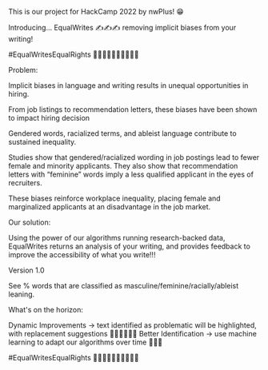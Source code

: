 This is our project for HackCamp 2022 by nwPlus! 😁
 
Introducing... EqualWrites ✍️✍️✍️ removing implicit biases from your writing!

#EqualWritesEqualRights ✍🏻✍🏼✍🏽✍🏾✍🏿
 
Problem:
 
Implicit biases in language and writing results in unequal opportunities in hiring.
 
From job listings to recommendation letters, these biases have been shown to impact hiring decision
 
Gendered words, racialized terms, and ableist language contribute to sustained inequality.
 
Studies show that gendered/racialized wording in job postings lead to fewer female and minority applicants. They also show that recommendation letters with “feminine” words imply a less qualified applicant in the eyes of recruiters.
 
These biases reinforce workplace inequality, placing female and marginalized applicants at an disadvantage in the job market.
 
Our solution:
 
Using the power of our algorithms running research-backed data, EqualWrites returns an analysis of your writing, and provides feedback to improve the accessibility of what you write!!!

Version 1.0

See % words that are classified as masculine/feminine/racially/ableist leaning.

What's on the horizon:

Dynamic Improvements -> text identified as problematic will be highlighted, with replacement suggestions 🙋‍♂️🙋‍♂️🙋‍♂️
Better Identification -> use machine learning to adapt our algorithms over time 💪💪💪

#EqualWritesEqualRights ✍🏻✍🏼✍🏽✍🏾✍🏿